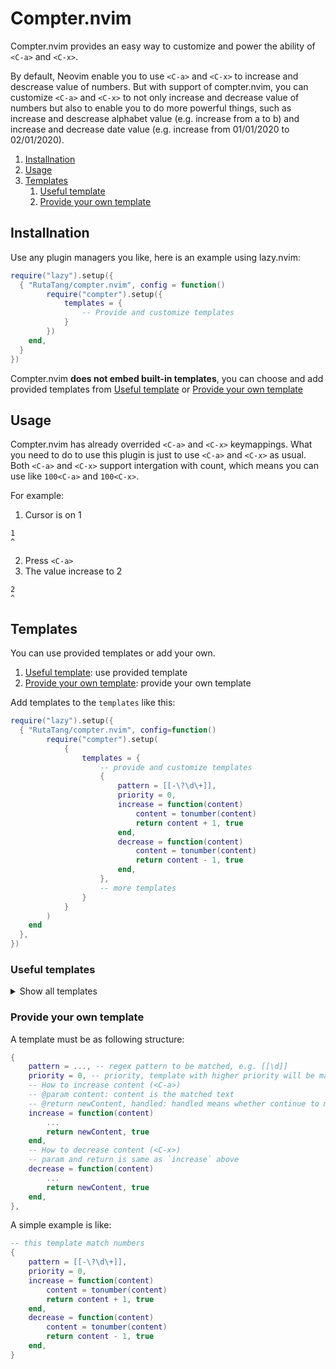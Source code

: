 # Compter.nvim

Compter.nvim provides an easy way to customize and power the ability of `<C-a>` and `<C-x>`. 

By default, Neovim enable you to use `<C-a>` and `<C-x>` to increase and descrease value of numbers. But with support of compter.nvim, you can customize `<C-a>` and `<C-x>` to not only increase and decrease value of numbers but also to enable you to do more powerful things, such as increase and descrease alphabet value (e.g. increase from a to b) and increase and decrease date value (e.g. increase from 01/01/2020 to 02/01/2020). 

1. [Installnation](#installnation)
2. [Usage](#usage)
3. [Templates](#templates)
    1. [Useful template](#useful-templates)
    2. [Provide your own template](#provide-your-own-template)


## Installnation

Use any plugin managers you like, here is an example using lazy.nvim:

```lua
require("lazy").setup({
  { "RutaTang/compter.nvim", config = function()
        require("compter").setup({
            templates = {
                -- Provide and customize templates
            }
        })
    end,
  }
})
```

Compter.nvim **does not embed built-in templates**, you can choose and add provided templates from [Useful template](#useful-templates) or [Provide your own template](#provide-your-own-template)

## Usage 

Compter.nvim has already overrided `<C-a>` and `<C-x>` keymappings. What you need to do to use this plugin is just to use `<C-a>` and `<C-x>` as usual. Both `<C-a>` and `<C-x>` support intergation with count, which means you can use like `100<C-a>` and `100<C-x>`.

For example:

1. Cursor is on 1

```
1
^
```

2. Press `<C-a>`
3. The value increase to 2

```
2
^
```

## Templates

You can use provided templates or add your own.

1. [Useful template](#useful-templates): use provided template
2. [Provide your own template](#provide-your-own-template): provide your own template

Add templates to the `templates` like this:

```lua
require("lazy").setup({
  { "RutaTang/compter.nvim", config=function()
        require("compter").setup(
            {
                templates = {
                    -- provide and customize templates
                    {
                        pattern = [[-\?\d\+]],
                        priority = 0,
                        increase = function(content)
                            content = tonumber(content)
                            return content + 1, true
                        end,
                        decrease = function(content)
                            content = tonumber(content)
                            return content - 1, true
                        end,
                    },
                    -- more templates
                }      
            }
        )
    end
  },
})
```

### Useful templates

<details>
    <summary>Show all templates</summary>

1. For number:

```lua
{
    pattern = [[-\?\d\+]],
    priority = 0,
    increase = function(content)
        content = tonumber(content)
        return content + 1, true
    end,
    decrease = function(content)
        content = tonumber(content)
        return content - 1, true
    end,
}
```

2. For alphabet:

```lua
-- for lowercase alphabet
{
    pattern = [[\l]],
    priority = 0,
    increase = function(content)
        local ansiCode = string.byte(content) + 1
        if ansiCode > string.byte("z") then
            ansiCode = string.byte("a")
        end
        local char = string.char(ansiCode)
        return char, true
    end,
    decrease = function(content)
        local ansiCode = string.byte(content) - 1
        if ansiCode < string.byte("a") then
            ansiCode = string.byte("z")
        end
        local char = string.char(ansiCode)
        return char, true
    end,
}
```

```lua
-- for uppercase alphabet
{
    pattern = [[\u]],
    priority = 0,
    increase = function(content)
        local ansiCode = string.byte(content) + 1
        if ansiCode > string.byte("Z") then
            ansiCode = string.byte("A")
        end
        local char = string.char(ansiCode)
        return char, true
    end,
    decrease = function(content)
        local ansiCode = string.byte(content) - 1
        if ansiCode < string.byte("A") then
            ansiCode = string.byte("Z")
        end
        local char = string.char(ansiCode)
        return char, true
    end,
}
```

3. For date format: dd/mm/YYYY

```lua
-- for date format: dd/mm/YYYY
{
    pattern = [[\d\{2}/\d\{2}/\d\{4}]],
    priority = 100,
    increase = function(content)
        local ts = vim.fn.strptime("%d/%m/%Y", content)
        if ts == 0 then
            return content, false
        else
            ts = ts + 24 * 60 * 60
            return vim.fn.strftime("%d/%m/%Y", ts), true
        end
    end,
    decrease = function(content)
        local ts = vim.fn.strptime("%d/%m/%Y", content)
        if ts == 0 then
            return content, false
        else
            ts = ts - 24 * 60 * 60
            return vim.fn.strftime("%d/%m/%Y", ts), true
        end
    end,
}
```
</details>


### Provide your own template

A template must be as following structure:

```lua
{
    pattern = ..., -- regex pattern to be matched, e.g. [[\d]]
    priority = 0, -- priority, template with higher priority will be matched first
    -- How to increase content (<C-a>)
    -- @param content: content is the matched text
    -- @return newContent, handled: handled means whether continue to matche other templates 
    increase = function(content) 
        ...
        return newContent, true
    end,
    -- How to decrease content (<C-x>)
    -- param and return is same as `increase` above
    decrease = function(content)
        ...
        return newContent, true
    end,
},

```

A simple example is like:

```lua
-- this template match numbers
{
    pattern = [[-\?\d\+]],
    priority = 0,
    increase = function(content)
        content = tonumber(content)
        return content + 1, true
    end,
    decrease = function(content)
        content = tonumber(content)
        return content - 1, true
    end,
}
```


